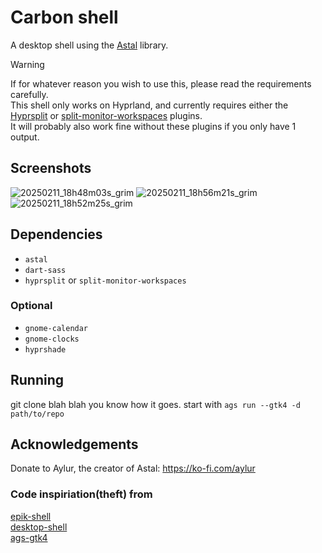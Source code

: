 # Carbon shell
A desktop shell using the [Astal](https://github.com/Aylur/astal) library.
> [!WARNING]
> If for whatever reason you wish to use this, please read the requirements carefully.<br>
> This shell only works on Hyprland, and currently requires either the [Hyprsplit](https://github.com/shezdy/hyprsplit) or [split-monitor-workspaces](https://github.com/Duckonaut/split-monitor-workspaces) plugins.<br>
> It will probably also work fine without these plugins if you only have 1 output.

## Screenshots
![20250211_18h48m03s_grim](https://github.com/user-attachments/assets/cda7ad8b-08ef-4dcc-8bda-19ede1500072)
![20250211_18h56m21s_grim](https://github.com/user-attachments/assets/0edc6e79-08ba-4e70-9ad9-6bd1740ccfed)
![20250211_18h52m25s_grim](https://github.com/user-attachments/assets/2a15f29f-d61b-439e-9100-e8cde1756764)


## Dependencies
- `astal`
- `dart-sass`
- `hyprsplit` or `split-monitor-workspaces`

### Optional
- `gnome-calendar`
- `gnome-clocks`
- `hyprshade`

## Running
git clone blah blah you know how it goes.
start with `ags run --gtk4 -d path/to/repo`

## Acknowledgements
Donate to Aylur, the creator of Astal: https://ko-fi.com/aylur
### Code inspiriation(theft) from
[epik-shell](https://github.com/ezerinz/epik-shell)<br>
[desktop-shell](https://github.com/Mabi19/desktop-shell)<br>
[ags-gtk4](https://github.com/gitmeED331/ags-gtk4)
